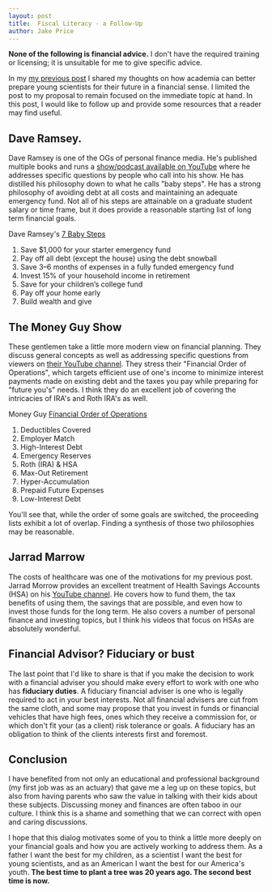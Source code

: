 ```yaml
---
layout: post   
title:  Fiscal Literacy - a Follow-Up
author: Jake Price   
---
```


**None of the following is financial advice.** I don't have the required training or licensing; it is unsuitable for me to give specific advice. 

In my [my previous post](https://jacobrprice.github.io/2025/05/14/Financial_Literacy.html) I shared my thoughts on how academia can better prepare young scientists for their future in a financial sense. I limited the post to my proposal to remain focused on the immediate topic at hand. In this post, I would like to follow up and provide some resources that a reader may find useful. 

## Dave Ramsey. 
Dave Ramsey is one of the OGs of personal finance media. He's published multiple books and runs a [show/podcast available on YouTube](https://www.youtube.com/@TheRamseyShowEpisodes) where he addresses specific questions by people who call into his show. He has distilled his philosophy down to what he calls "baby steps". He has a strong philosophy of avoiding debt at all costs and maintaining an adequate emergency fund. Not all of his steps are attainable on a graduate student salary or time frame, but it does provide a reasonable starting list of long term financial goals.  

Dave Ramsey's [7 Baby Steps](https://www.ramseysolutions.com/dave-ramsey-7-baby-steps)  
1. Save $1,000 for your starter emergency fund  
2. Pay off all debt (except the house) using the debt snowball  
3. Save 3–6 months of expenses in a fully funded emergency fund  
4. Invest 15% of your household income in retirement  
5. Save for your children’s college fund  
6. Pay off your home early  
7. Build wealth and give  

## The Money Guy Show
These gentlemen take a little more modern view on financial planning. They discuss general concepts as well as addressing specific questions from viewers on [their YouTube channel](https://www.youtube.com/@MoneyGuyShow). They stress their "Financial Order of Operations", which targets efficient use of one's income to minimize interest payments made on existing debt and the taxes you pay while preparing for "future you's" needs. I think they do an excellent job of covering the intricacies of IRA's and Roth IRA's as well. 

Money Guy [Financial Order of Operations]((https://moneyguy.com/guide/foo/) )  
1. Deductibles Covered  
2. Employer Match  
3. High-Interest Debt  
4. Emergency Reserves  
5. Roth (IRA) & HSA  
6. Max-Out Retirement  
7. Hyper-Accumulation  
8. Prepaid Future Expenses  
9. Low-Interest Debt  

You'll see that, while the order of some goals are switched, the proceeding lists exhibit a lot of overlap. Finding a synthesis of those two philosophies may be reasonable. 

## Jarrad Marrow  
The costs of healthcare was one of the motivations for my previous post. Jarrad Morrow provides an excellent treatment of Health Savings Accounts (HSA) on his  [YouTube channel](https://www.youtube.com/@JarradMorrow). He covers how to fund them, the tax benefits of using them, the savings that are possible, and even how to invest those funds for the long term. He also covers a number of personal finance and investing topics, but I think his videos that focus on HSAs are absolutely wonderful. 

## Financial Advisor? Fiduciary or bust  
The last point that I'd like to share is that if you make the decision to work with a financial adviser you should make every effort to work with one who has **fiduciary duties**. A fiduciary financial adviser is one who is legally required to act in your best interests. Not all financial advisers are cut from the same cloth, and some may propose that you invest in funds or financial vehicles that have high fees, ones which they receive a commission for, or which don't fit your (as a client) risk tolerance or goals. A fiduciary has an obligation to think of the clients interests first and foremost. 

## Conclusion  
I have benefited from not only an educational and professional background (my first job was as an actuary) that gave me a leg up on these topics, but also from having parents who saw the value in talking with their kids about these subjects. Discussing money and finances are often taboo in our culture. I think this is a shame and something that we can correct with open and caring discussions.  

I hope that this dialog motivates some of you to think a little more deeply on your financial goals and how you are actively working to address them. As a father I want the best for my children, as a scientist I want the best for young scientists, and as an American I want the best for our America's youth. **The best time to plant a tree was 20 years ago. The second best time is now.**  
